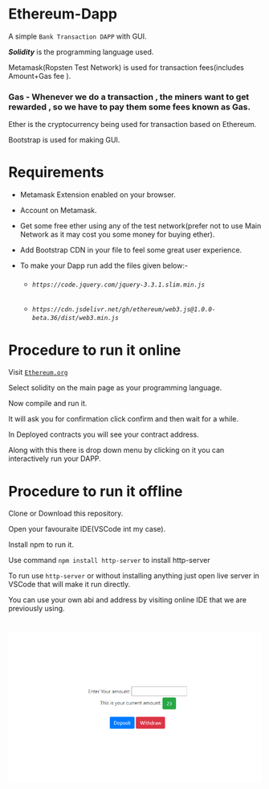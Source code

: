 # Ethereum-Dapp

A simple `Bank Transaction DAPP` with GUI.

***Solidity*** is the programming language used.

Metamask(Ropsten Test Network) is used for transaction fees(includes Amount+Gas fee ).



### Gas - Whenever we do a transaction , the miners want to get rewarded , so we have to pay them some fees known as Gas.

Ether is the cryptocurrency being used for transaction based on Ethereum.

Bootstrap is used for making GUI.


# Requirements

- Metamask Extension enabled on your browser.

- Account on Metamask.

- Get some free ether using any of the test network(prefer not to use Main Network as it may cost you some money for buying ether).

- Add Bootstrap CDN in your file to feel some great user experience.

- To make your Dapp run add the files given below:-
    

   - ###### *`https://code.jquery.com/jquery-3.3.1.slim.min.js`*

   - ###### *`https://cdn.jsdelivr.net/gh/ethereum/web3.js@1.0.0-beta.36/dist/web3.min.js`*
    
    
# Procedure to run it online

Visit [`Ethereum.org`](https://remix.ethereum.org/)

Select solidity on the main page as your programming language.

Now compile and run it.

It will ask you for confirmation click confirm and then wait for a while.

In Deployed contracts you will see your contract address.

Along with this there is drop down menu by clicking on it you can interactively run your DAPP. 

# Procedure to run it offline

Clone or Download this repository.

Open your favouraite IDE(VSCode int my case).

Install npm to run it.

Use command `npm install http-server` to install http-server

To run use `http-server` or without installing anything just open live server in VSCode that will make it run directly.

You can use your own abi and address by visiting online IDE that we are previously using.


#
![alt text](https://github.com/VersatileVishal/Ethereum-Dapp/blob/master/Ethereum.png)
